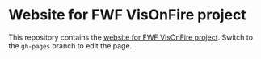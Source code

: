 # Website for FWF VisOnFire project
This repository contains the [website for FWF VisOnFire project](http://visonfire.caleydo.org/). Switch to the `gh-pages` branch to edit the page.
